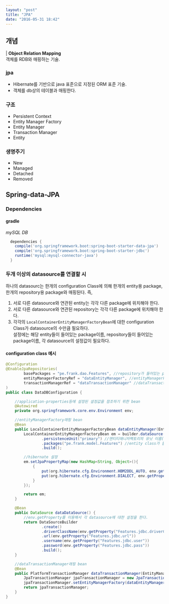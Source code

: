 ```yaml
---
layout: "post"
title: "JPA"
date: "2016-05-31 18:42"
---
```

## 개념
| __Object Relation Mapping__  
객체를 RDB와 매핑하는 기술.

### jpa
 - Hibernate를 기반으로 java 표준으로 지정된 ORM 표준 기술.
 - 객체를 db상의 테이블과 매핑한다.

### 구조
 - Persistent Context
 - Entity Manager Factory
 - Entity Manager
 - Transaction Manager
 - Entity

### 생명주기
 - New
 - Managed
 - Detached
 - Removed

## Spring-data-JPA
### Dependencies
#### gradle
_mySQL DB_

```groovy
  dependencies {
  	compile('org.springframework.boot:spring-boot-starter-data-jpa')
  	compile('org.springframework.boot:spring-boot-starter-jdbc')
  	runtime('mysql:mysql-connector-java')
  }
```




### 두개 이상의 datasource를 연결할 시
하나의 datasourc는 한개의 configuration Class에 의해 한개의 entity용 package, 한개의 repository용 package와 매핑된다. 즉,

1. 서로 다른 datasource와 연관된 entity는 각각 다른 package에 위치해야 한다.
2. 서로 다른 datasource와 연관된 repository는 각각 다른 package에 위치해야 한다.
3. 각각의 `LocalContainerEntityManagerFactoryBean`에 대한 configuration Class가 datasource의 수만큼 필요하다.  
   설정에는 해당 entity들이 들어있는 package이름, repository들이 들어있는 package이름, 각 datasource의 설정값이 필요하다.

#### configuration class 예시

```java
@Configuration
@EnableJpaRepositories(
        basePackages = "pe.frank.dao.Features", //repository가 들어있는 package 이름
        entityManagerFactoryRef = "dataEntityManager", //entityManagerFactory래핑 bean이름
        transactionManagerRef = "dataTransactionManager" //dataTransactionManager래핑 bean이름
)
public class DataDBConfiguration {

    //application-properties등에 설정된 설정값을 참조하기 위한 bean
    @Autowired
    private org.springframework.core.env.Environment env;

    //entityManagerFactory래핑 bean
    @Bean
    public LocalContainerEntityManagerFactoryBean dataEntityManager(EntityManagerFactoryBuilder builder) {
        LocalContainerEntityManagerFactoryBean em = builder.dataSource(dataDataSource())
                .persistenceUnit("primary") //엔티티매니저팩토리의 유닛 이름(선택적)
                .packages("pe.frank.model.Features") //entity class가 들어있는 package 이름
                .build();

        //hibernate 설정
        em.setJpaPropertyMap(new HashMap<String, Object>(){
            {
                put(org.hibernate.cfg.Environment.HBM2DDL_AUTO, env.getProperty("hibernate.hbm2ddl.auto"));
                put(org.hibernate.cfg.Environment.DIALECT, env.getProperty("data.hibernate.dialect"));
            }
        });

        return em;
    }

    @Bean
    public DataSource dataDataSource() {
        //env.getProperty를 이용해서 각 datasource에 대한 설정을 한다.
        return DataSourceBuilder
                .create()
                .driverClassName(env.getProperty("Features.jdbc.driverClassName"))
                .url(env.getProperty("Features.jdbc.url"))
                .username(env.getProperty("Features.jdbc.user"))
                .password(env.getProperty("Features.jdbc.pass"))
                .build();
    }

    //dataTransactionManager래핑 bean
    @Bean
    public PlatformTransactionManager dataTransactionManager(EntityManagerFactoryBuilder builder) {
        JpaTransactionManager jpaTransactionManager = new JpaTransactionManager();
        jpaTransactionManager.setEntityManagerFactory(dataEntityManager(builder).getObject());
        return jpaTransactionManager;
    }
}
```
